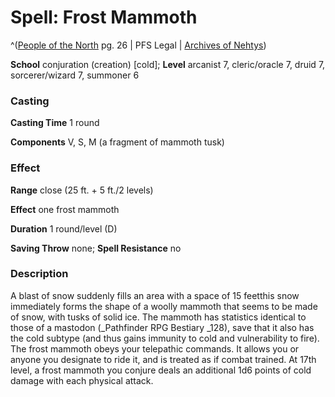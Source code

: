# Spell: Frost Mammoth

^([People of the North][ss-frost-mammoth] pg. 26 | PFS Legal | [Archives of Nehtys][sn-frost-mammoth])

**School** conjuration (creation) [cold]; **Level** arcanist 7, cleric/oracle 7, druid 7, sorcerer/wizard 7, summoner 6

### Casting

**Casting Time** 1 round  

**Components** V, S, M (a fragment of mammoth tusk)

### Effect

**Range** close (25 ft. + 5 ft./2 levels)  

**Effect** one frost mammoth  

**Duration** 1 round/level (D)  

**Saving Throw** none; **Spell Resistance** no

### Description

A blast of snow suddenly fills an area with a space of 15 feetthis snow immediately forms the shape of a woolly mammoth that seems to be made of snow, with tusks of solid ice. The mammoth has statistics identical to those of a mastodon (_Pathfinder RPG Bestiary _128), save that it also has the cold subtype (and thus gains immunity to cold and vulnerability to fire). The frost mammoth obeys your telepathic commands. It allows you or anyone you designate to ride it, and is treated as if combat trained. At 17th level, a frost mammoth you conjure deals an additional 1d6 points of cold damage with each physical attack.

[ss-frost-mammoth]: http://paizo.com/products/btpy8v35
[sn-frost-mammoth]: http://www.archivesofnethys.com/SpellDisplay.aspx?ItemName=Frost%20Mammoth